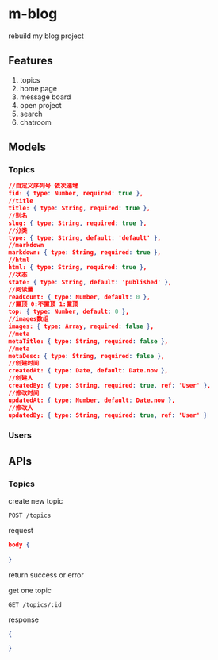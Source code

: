 # m-blog

rebuild my blog project

## Features

1. topics
2. home page
3. message board
4. open project
5. search 
6. chatroom

 

## Models

### Topics 

```json
//自定义序列号 依次递增
fid: { type: Number, required: true },
//title
title: { type: String, required: true },
//别名
slug: { type: String, required: true },
//分类
type: { type: String, default: 'default' },
//markdown
markdown: { type: String, required: true },
//html
html: { type: String, required: true },
//状态
state: { type: String, default: 'published' },
//阅读量
readCount: { type: Number, default: 0 },
//置顶 0:不置顶 1:置顶
top: { type: Number, default: 0 },
//images数组
images: { type: Array, required: false },
//meta
metaTitle: { type: String, required: false },
//meta
metaDesc: { type: String, required: false },
//创建时间
createdAt: { type: Date, default: Date.now },
//创建人
createdBy: { type: String, required: true, ref: 'User' },
//修改时间
updatedAt: { type: Number, default: Date.now },
//修改人
updatedBy: { type: String, required: true, ref: 'User' }
```

### Users


## APIs

### Topics

create new topic
```http
POST /topics
```
request 
```json
body {
	
}
```
return success or error

get one topic
```http
GET /topics/:id
```
response 
```json
{
	
}
```



